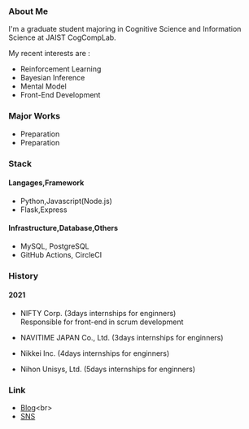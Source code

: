 ### About Me

I'm a graduate student majoring in Cognitive Science and Information Science at JAIST CogCompLab.

My recent interests are :
- Reinforcement Learning
- Bayesian Inference
- Mental Model
- Front-End Development  


### Major Works

- Preparation
- Preparation

### Stack

#### Langages,Framework
- Python,Javascript(Node.js)
- Flask,Express

#### Infrastructure,Database,Others
- MySQL, PostgreSQL
- GitHub Actions, CircleCI


### History

#### 2021

- NIFTY Corp. (3days internships for enginners) <br>
  Responsible for front-end in scrum development
  
- NAVITIME JAPAN Co., Ltd. (3days internships for enginners)
- Nikkei Inc. (4days internships for enginners)
- Nihon Unisys, Ltd. (5days internships for enginners)

### Link

- [Blog](https://note.com/_yy616_)<br>
- [SNS](https://twitter.com/_yy616)

<!--
**pythagoras-yamamoto/pythagoras-yamamoto** is a ✨ _special_ ✨ repository because its `README.md` (this file) appears on your GitHub profile.

Here are some ideas to get you started:

- 🔭 I’m currently working on ...
- 🌱 I’m currently learning ...
- 👯 I’m looking to collaborate on ...
- 🤔 I’m looking for help with ...
- 💬 Ask me about ...
- 📫 How to reach me: ...
- 😄 Pronouns: ...
- ⚡ Fun fact: ...
-->
